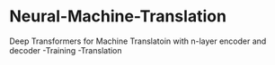 # Neural-Machine-Translation
Deep Transformers for Machine Translatoin with n-layer encoder and decoder
-Training
-Translation
